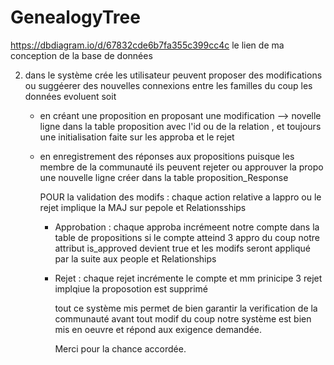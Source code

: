 # GenealogyTree
https://dbdiagram.io/d/67832cde6b7fa355c399cc4c le lien de ma conception de la base de données 

2) dans le système crée les utilisateur peuvent proposer des modifications ou suggéerer des nouvelles connexions entre les familles du coup les données evoluent soit
   - en créant une proposition en proposant une modification --> novelle ligne dans la table proposition avec l'id ou de la relation , et toujours une initialisation faite sur les approba et le rejet
   - en enregistrement des réponses aux propositions puisque les membre de la communauté ils peuvent rejeter ou approuver la propo une nouvelle ligne créer dans la table proposition_Response

     POUR la validation des modifs :
     chaque action relative a lappro ou le rejet implique la MAJ sur pepole et Relationsships
     
     - Approbation : chaque approba incrémeent notre compte dans la table de propositions si le compte atteind 3 appro du coup notre attribut is_approved devient true et les modifs seront appliqué par la suite aux people et Relationships
     - Rejet : chaque rejet incrémente le compte et mm prinicipe 3 rejet implqiue la proposotion est supprimé
    
       tout ce système mis permet de bien garantir la verification de la communauté avant tout modif du coup notre système est bien mis en oeuvre et répond aux exigence demandée.
    

       Merci pour la chance accordée.
       
     

  
